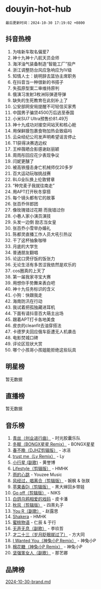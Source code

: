 # douyin-hot-hub

`最后更新时间：2024-10-30 17:19:02 +0800`

## 抖音热榜

1. 为啥新车取名偏爱7
1. 神十九神十八航天员会师
1. 海洋油气装备制造“智能工厂”投产
1. 浙江调整防台风应急响应为Ⅳ级
1. 知情人士：姚明辞去篮协主席职务
1. 在抖音当一种很新的书搭子
1. 失孤原型案二审维持原判
1. 俄演习发射3枚洲际弹道导弹
1. 缺失的生死教育在此刻补上了
1. 公安部网安局提醒不可轻信买家秀
1. 中国男子骗贷4500万后逃至泰国
1. 小米SU7 Ultra预售价81.49万
1. 神十九成功对接空间站天和核心舱
1. 用保鲜膜包裹食物加热会致癌吗
1. 云朵经纪公司发声明希望谣言停止
1. T1获得决赛选边权
1. 王梓薇晒合影感谢赵丽颖
1. 周雨彤回应花少表现争议
1. 闫妮更醺了
1. 被高铁撞击身亡机械师仅20多岁
1. 百大运动玩咖挑战赛
1. BLG全队换上伦敦臂章
1. “种完麦子我就往南走”
1. 用APT打开秋冬穿搭
1. 每个镜头都有它的故事
1. 张百乔伴郎团
1. 像玫瑰错过花期 而我错过你
1. 小巷人家小演员演技
1. 头发一边倒 励志当女皇
1. 张百乔小雪举办婚礼
1. 陈都灵直播工作人员大吼引热议
1. 干了这杯抽象咖啡
1. 月底的大学生
1. 普通朋友翻唱
1. 论这口煲仔饭的饭张力
1. 无论生活有多苦涩我依然是欢乐的
1. cos圈真的上天了
1. 第一届我家寻宝大赛
1. 用想你手势舞来表白吧
1. 神十九任务标识的含义
1. 小狗：快跟我走
1. 海南防汛在行动
1. 我试着把孤独藏进耳机
1. 下面有请抖音百大萌主出场
1. 跟着APT打卡各地美食
1. 皮衣的cleanfit去油穿搭法
1. 卡德罗夫回应俄车臣遭无人机袭击
1. 电影焚城口碑
1. 评论区现状大赏
1. 哪个小孩哥小孩姐能拒绝这些玩具

## 明星榜

暂无数据

## 直播榜

暂无数据

## 音乐榜

1. [青丝（创业进行曲）](https://sf3-cdn-tos.douyinstatic.com/obj/tos-cn-ve-2774/ooYARJB5iBRNhCOkDsS3BAKW91CIMoQfwzwKLi) - 时光胶囊乐队
1. [冬眠（BONGX星星 Remix）](https://sf5-hl-cdn-tos.douyinstatic.com/obj/tos-cn-ve-2774/oMCfFFoE3LwQ7agAgOIG4ieExqkeAsxNBEkLdz) - BONGX星星
1. [春不晚（DJHZ剪辑版）](https://sf3-cdn-tos.douyinstatic.com/obj/tos-cn-ve-2774/osEZa7YZ6wNo9QDABgfGFaCQKRQTNafsBJDnKt) - 冰洁
1. [trust me（Ly Remix）](https://sf5-hl-cdn-tos.douyinstatic.com/obj/tos-cn-ve-2774/oUo1M8fz5AfmMSExABQQKFE0eCMWgsiccfqrMA) - Ly
1. [小行星 (副歌)](https://sf5-hl-cdn-tos.douyinstatic.com/obj/tos-cn-ve-2774/oArWEvgkJwVsB0KMIw6iBsAoHAciIjJqzWeTQr) - 黄誉博
1. [Lifestyle（剪辑版）](https://sf3-cdn-tos.douyinstatic.com/obj/tos-cn-ve-2774/owfqGgjwG3V5lCLaAIezFMeg3LtuKNBaZKgzPV) - HMHK
1. [雨的心跳](https://sf3-cdn-tos.douyinstatic.com/obj/tos-cn-ve-2774/o0vI5NZuiJgxWIQQFhXO0RTrsiIAsBSiMIECz) - Youzee Music
1. [风经过，唱离合（剪辑版）](https://sf5-hl-cdn-tos.douyinstatic.com/obj/tos-cn-ve-2774/okllg5DG2MmUF3aiiDfBZx6ZLvfwOTtbCEAHyI) - 婉枫 & 张朕
1. [苹果香Dj（剪辑版）](https://sf5-hl-cdn-tos.douyinstatic.com/obj/tos-cn-ve-2774/oEeIEQbYGAOspCTRAIeYF4Ok8LgZ8NBaRe4ztR) - 黑大婶回乡带娃
1. [Go off（剪辑版）](https://sf5-hl-cdn-tos.douyinstatic.com/obj/tos-cn-ve-2774/oYLJZTCGnIQBt2BsMBCFksOEMnDQesCr2gfZ7N) - NIKS
1. [白鸽乌鸦相爱的戏码](https://sf5-hl-cdn-tos.douyinstatic.com/obj/tos-cn-ve-2774/oMVVEf6eDAOmFtNtCsEqKpIorBDM8Nkg6TZRqC) - 皮卡潘
1. [秋风（剪辑版）](https://sf3-cdn-tos.douyinstatic.com/obj/tos-cn-ve-2774/ocGaU84LfAfzMd2wbXdQFpCGhBiXg82JNMRRie) - 四熹丸子
1. [You R（副歌）](https://sf5-hl-cdn-tos.douyinstatic.com/obj/tos-cn-ve-2774/oc0MZn9aEfLkCFLIxKQQcgBjS9mBBuDttYPfZ1) - 赵露思
1. [Shakera](https://sf3-cdn-tos.douyinstatic.com/obj/tos-cn-ve-2774/ocKtEBgQ8FiQCBDf3nj9Z9gEGEQ4fAZDYEocLY) - HMHK
1. [蜜桃物语](https://sf6-cdn-tos.douyinstatic.com/obj/tos-cn-ve-2774/oIhOSCZtIACtYU4XQkngiW9kCBfVD1Fz9IYeqL) - 仁辰 & 于行
1. [无声无息（副歌）](https://sf5-hl-cdn-tos.douyinstatic.com/obj/tos-cn-ve-2774/osmzBBdYMBoz2NHW7AYiZEErnITswCiYzuA3Nf) - 李玖哲
1. [才二十三（岁月眨眼就过了）](https://sf5-hl-cdn-tos.douyinstatic.com/obj/tos-cn-ve-2774/oYAvkTrUXEBMWYUbL3nl8i01MJ5skiIZASC2H) - 方大同
1. [I Wanted You（神兔小P Remix）](https://sf5-hl-cdn-tos.douyinstatic.com/obj/tos-cn-ve-2774/o4CAubmDQdZeEkstFnCvKIMDag8D2BSBOjfNuh) - 神兔小P
1. [棉花糖（神兔小P Remix）](https://sf6-cdn-tos.douyinstatic.com/obj/tos-cn-ve-2774/o0pEDf1GaEfEYJ1FbgOAFCITQ1zeFD3kgBWGcG) - 神兔小P
1. [坚强笨女人（副歌）](https://sf5-hl-cdn-tos.douyinstatic.com/obj/tos-cn-ve-2774/ospNInQiZvGWyBVg5zkNsAMct5uJIg1CrZiPL) - 那艺娜

## 品牌榜

[2024-10-30-brand.md](2024-10-30-brand.md)
